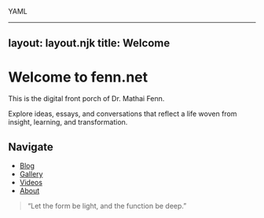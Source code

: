 YAML

---
layout: layout.njk
title: Welcome
---

# Welcome to fenn.net

This is the digital front porch of Dr. Mathai Fenn.

Explore ideas, essays, and conversations that reflect a life woven from insight, learning, and transformation.

## Navigate

- [Blog](/blog/)
- [Gallery](#)
- [Videos](#)
- [About](#)

> “Let the form be light, and the function be deep.”

